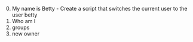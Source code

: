 0. My name is Betty - Create a script that switches the current user to the user betty
1. Who am I
2. groups
3. new owner
